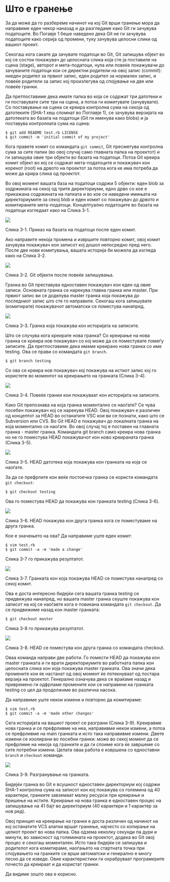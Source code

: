 # Што е гранење

За да може да го разбереме начинот на кој Git врши гранење мора да направиме еден чекор наназад и да разгледаме како Git ги зачувува податоците. Во Погавје 1 беше наведено дека Git не ги зачувува податоците како серија од промени, туку зачувува целосни слики од вашиот проект.

Секогаш кога сакате да зачувате податоци во Git, Git запишува објект во кој се состои покажувач до целосната слика која сте ја поставиле на сцена (stage), авторот и мета-податоци, нула или повеќе покажувачи до зачуваните податоци кои се директни родители на овој запис (commit): ниеден родител за првиот запис, еден родител за нормален запис, и повеќе родители за запис кој произлегува од спојување на две или повеќе гранки.

Да претпоставиме дека имате папка во која се содржат три датотеки и ги поставувате сите три на сцена, а потоа ги комитувате (зачувувате). Со поставување на сцена се креира контролна сума на секоја од датотеките (SHA-1 хеш спомнат во Поглавје 1), се зачувува верзијата на датотеката во базата на податоци (Git ги именува како blobs) и ја поставува контролната сума на сцена:

	$ git add README test.rb LICENSE
	$ git commit -m 'initial commit of my project'

Кога правете комит со командата `git commit`, Git пресметува контролна сума за сите папки (во овој случај само главната папка на проектот) и ги запишува овие три објекти во базата на податоци. Потоа Git креира комит објект во кој се содржат мета-податоците и покажувач кон коренот (root) на дрвото на проектот за потоа кога ке има потреба да може да крира слика од проектот.

Во овој момент вашата база на податоци содржи 5 објекти: еден blob за зодржината на секој од трите директориуми, едно дрво со кое е прикажана содржината на папката и во кое се наведени имињата на директориумите за секој blob и еден комит со покажувач до дрвото и комитираните мета-податоци. Концептуално податоците во базата на податоци изгледаат како на Слика 3-1.


![](http://git-scm.com/figures/18333fig0301-tn.png)
 
Слика 3-1. Приказ на базата на податоци после еден комит.

Ако направите некоја промена и извршите повторно комит, овој комит зачувува покажувач кон записот кој дошол непосредно пред него. После две нови комитувања, вашата историја би можела да изгледа како на Слика 3-2.


![](http://git-scm.com/figures/18333fig0302-tn.png)
 
Слика 3-2. Git објекти после повеќе запишувања.

Гранка во Git преставува едноставен покажувач кон еден од овие записи. Основната гранка се нарекува главна гранка или master. При првиот запис ви се доделува master гранка која покажува до последниот запис што сте го направиле. Секогаш кога запишувате (комитирате) покажувачот автоматски се поместува нанапред.


![](http://git-scm.com/figures/18333fig0303-tn.png)
 
Слика 3-3. Гранка која покажува кон историјата на записите.

Што се случува кога креирате нова гранка? Со креирање на нова гранка се креира нов покажувач со кој може да се поместувате помеѓу записите. Да претпоставиме дека имаме креирано нова гранка со име testing. Ова се прави со командата `git branch`.

	$ git branch testing

Со ова се креира нов покажувач кој покажува на истиот запис кој го користете во моментот на креирањето на гранката (Слика 3-4).


![](http://git-scm.com/figures/18333fig0304-tn.png)
 
Слика 3-4. Повеќе гранки кои покажуваат кон историјата на записите.

Како Git препознава на која гранка моментално се наоѓате? Се чува посебен покажувач кој се нарекува HEAD. Овој покажувач е различен од концептот за HEAD во останатите VSC кои ви се познати, како што се Subversion или CVS. Во Git HEAD е покажувач до локалната гранка на која моментално се наоѓате. Во овој случај тој е поставен на главната гранка - master гранка. Командата git branch само креира нова гранка но не го поместува HEAD покажувачот кон ново креираната гранка (Слика 3-5).


![](http://git-scm.com/figures/18333fig0305-tn.png)
 
Слика 3-5. HEAD датотека која покажува кон гранката на која се наоѓате.

За да се префрлите кон веќе постоечка гранка се користи командата `git checkout`:

	$ git checkout testing

Ова го поместува HEAD да покажува кон гранката testing (Слика 3-6).


![](http://git-scm.com/figures/18333fig0306-tn.png)

Слика 3-6. HEAD покажува кон друга гранка кога се поместуваме на друга гранка.

Кое е значењето на ова? Да направиме уште еден комит:

	$ vim test.rb
	$ git commit -a -m 'made a change'

Слика 3-7 го прикажува резултатот.


![](http://git-scm.com/figures/18333fig0307-tn.png)
 
Слика 3-7. Гранката кон која покажува HEAD се поместува нанапред со секој комит.

Ова е доста интересно бидејќи сега вашата гранка testing се придвижува нанапред, но вашата master гранка сеуште покажува кон записот на кој се наоѓавте кога е повикана командата `git checkout`. Да се придвижиме назад кон master гранката:

	$ git checkout master

Слика 3-8 го прикажува резултатот.


![](http://git-scm.com/figures/18333fig0308-tn.png)
 
Слика 3-8. HEAD се поместува кон друга гранка со командата checkout.

Оваа команда направи две работи. Го помести HEAD да покажува кон master гранката и ги врати директориумите во работната папка кон целосната слика кон која покажува master гранката. Ова значи дека промените кои ќе настанат од овој момент ќе потекнуваат од постара верзија на проектот. Генерално означува дека се враќаме назад и привремено ги одфрламе промените кои се направени на гранката testing со цел да продолжиме во различна насока.

Да направиме уште некои измени и повторно да комитираме:

	$ vim test.rb
	$ git commit -a -m 'made other changes'

Сега историјата на вашиот проект се разграни (Слика 3-9). Креиравме нова гранка и се префрливме на неа, направивме некои измени, а потоа се префрливме на main гранката и исто така направивме измени. Двете измени се изолирани во посебни гранки: може во секој момент да се префрлиме на некоја од гранките и да ги споиме кога ќе завршеме со сите потребни измени. Целата оваа работа е извршена со едноставни `branch` и `checkout` команди.


![](http://git-scm.com/figures/18333fig0309-tn.png)
 
Слика 3-9. Разгранување на гранката.

Бидејќи гранка во Git е всушност едноставен директориум кој содржи SHA-1 контролна сума на записот кон кој покажува со големина од 40 карактери, гранките завземаат малку ресурси при креирање и бришење на истите. Креирање на нова гранка е едноставен процес на запишување на 41 бајт во директориум (40 карактери и 1 карактер за нов ред).

Овој принцип на креирање на гранки е доста различен од начинот на кој останатите VCS алатки вршат гранење, најчесто со копирање на целиот проект во нова папка. Ова одзема неколку секунди па дури и минути, во зависност од големината на проектот, додека во Git овој процес е секогаш моментален. Исто така бидејќи се запишува и родителот кога комитираме, наоѓањето на стартната точка при спојувањето на гранките се врши автоматски и генерално е многу лесно да се изведе. Овие карактеристики ги охрабруваат програмерите почесто да креираат и да користат гранки.

Да видиме зошто ова е корисно.
